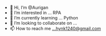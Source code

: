 - 👋 Hi, I’m @Aurigan
- 👀 I’m interested in ... RPA
- 🌱 I’m currently learning ... Python
- 💞️ I’m looking to collaborate on ...
- 📫 How to reach me ...hynk1240@gmail.com

<!---
Aurigan/Aurigan is a ✨ special ✨ repository because its `README.md` (this file) appears on your GitHub profile.
You can click the Preview link to take a look at your changes.
--->

